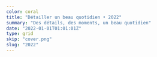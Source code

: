 ```yaml
---
color: coral
title: "Détailler un beau quotidien • 2022"
summary: "Des détails, des moments, un beau quotidien"
date: "2022-01-01T01:01:01Z"
type: grid
skip: "cover.png"
slug: "2022"
---
```


